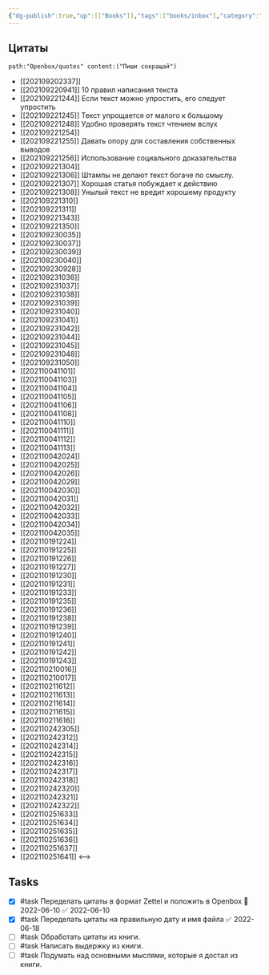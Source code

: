 ```yaml
---
{"dg-publish":true,"up":[["Books"]],"tags":["books/inbox"],"category":"book","rating":5,"aliases":["Пиши, сокращай"],"date":"2021-09-16T09:04:28+03:00","modified_at":"2022-06-25T11:49:39+03:00","permalink":"/refs/pishi-sokrashhaj/","dgHomeLink":false,"dgPassFrontmatter":true}
---
```







## Цитаты

```expander
path:"Openbox/quotes" content:("Пиши сокращай")
```
- [[202109202337]] 
- [[202109220941]] 10 правил написания текста
- [[202109221244]] Если текст можно упростить, его следует упростить
- [[202109221245]] Текст упрощается от малого к большому
- [[202109221248]] Удобно проверять текст чтением вслух
- [[202109221254]] 
- [[202109221255]] Давать опору для составления собственных выводов
- [[202109221256]] Использование социального доказательства
- [[202109221304]] 
- [[202109221306]] Штампы не делают текст богаче по смыслу.
- [[202109221307]] Хорошая статья побуждает к действию
- [[202109221308]] Унылый текст не вредит хорошему продукту
- [[202109221310]] 
- [[202109221311]] 
- [[202109221343]] 
- [[202109221350]] 
- [[202109230035]] 
- [[202109230037]] 
- [[202109230039]] 
- [[202109230040]] 
- [[202109230928]] 
- [[202109231036]] 
- [[202109231037]] 
- [[202109231038]] 
- [[202109231039]] 
- [[202109231040]] 
- [[202109231041]] 
- [[202109231042]] 
- [[202109231044]] 
- [[202109231045]] 
- [[202109231048]] 
- [[202109231050]] 
- [[202110041101]] 
- [[202110041103]] 
- [[202110041104]] 
- [[202110041105]] 
- [[202110041106]] 
- [[202110041108]] 
- [[202110041110]] 
- [[202110041111]] 
- [[202110041112]] 
- [[202110041113]] 
- [[202110042024]] 
- [[202110042025]] 
- [[202110042026]] 
- [[202110042029]] 
- [[202110042030]] 
- [[202110042031]] 
- [[202110042032]] 
- [[202110042033]] 
- [[202110042034]] 
- [[202110042035]] 
- [[202110191224]] 
- [[202110191225]] 
- [[202110191226]] 
- [[202110191227]] 
- [[202110191230]] 
- [[202110191231]] 
- [[202110191233]] 
- [[202110191235]] 
- [[202110191236]] 
- [[202110191238]] 
- [[202110191239]] 
- [[202110191240]] 
- [[202110191241]] 
- [[202110191242]] 
- [[202110191243]] 
- [[202110210016]] 
- [[202110210017]] 
- [[202110211612]] 
- [[202110211613]] 
- [[202110211614]] 
- [[202110211615]] 
- [[202110211616]] 
- [[202110242305]] 
- [[202110242312]] 
- [[202110242314]] 
- [[202110242315]] 
- [[202110242316]] 
- [[202110242317]] 
- [[202110242318]] 
- [[202110242320]] 
- [[202110242321]] 
- [[202110242322]] 
- [[202110251633]] 
- [[202110251634]] 
- [[202110251635]] 
- [[202110251636]] 
- [[202110251637]] 
- [[202110251641]] 
<-->

## Tasks

- [x] #task Переделать цитаты в формат Zettel и положить в Openbox 📅 2022-06-10 ✅ 2022-06-10
- [x] #task Переделать цитаты на правильную дату и имя файла ✅ 2022-06-18
- [ ] #task Обработать цитаты из книги.
- [ ] #task Написать выдержку из книги.
- [ ] #task Подумать над основными мыслями, которые я достал из книги.
